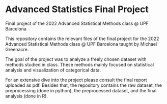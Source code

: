 # Advanced Statistics Final Project
Final project of the 2022 Advanced Statistical Methods class @ UPF Barcelona

This repository contains the relevant files of the final project for the 2022 Advanced Statistical Methods class @ UPF Barcelona taught by Michael Greenacre.

The goal of the project was to analyze a freely chosen dataset with methods studied in class. These methods mainly focused on statistical analysis and visualization of categorical data.

For an extensive dive into the project please consult the final report uploaded as pdf. Besides that, the repository contains the raw dataset, the preprocessing (done in python), the preprocessed dataset, and the final analysis (done in R).
